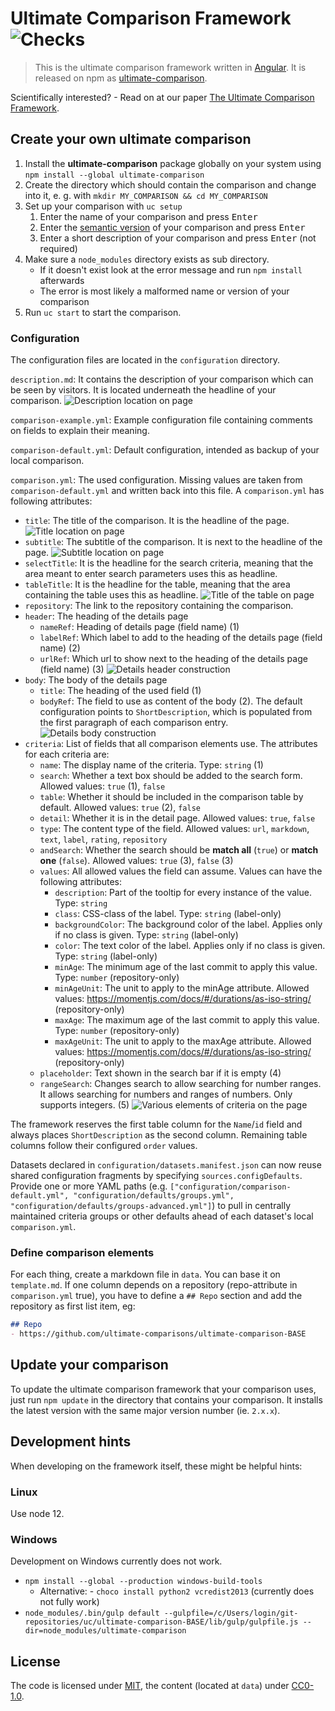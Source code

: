# Ultimate Comparison Framework ![Checks](https://github.com/ultimate-comparisons/ultimate-comparison-framework/workflows/Checks/badge.svg)

> This is the ultimate comparison framework written in [Angular](https://angular.io/).
> It is released on npm as [ultimate-comparison](https://www.npmjs.com/package/ultimate-comparison).

Scientifically interested? - Read on at our paper [The Ultimate Comparison Framework](http://ceur-ws.org/Vol-2575/paper9.pdf).

## Create your own ultimate comparison

1. Install the **ultimate-comparison** package globally on your system using `npm install --global ultimate-comparison`
2. Create the directory which should contain the comparison and change into it, e. g. with `mkdir MY_COMPARISON && cd MY_COMPARISON`
3. Set up your comparison with `uc setup`
    1. Enter the name of your comparison and press <kbd>Enter</kbd>
    2. Enter the [semantic version](https://semver.org/) of your comparison and press <kbd>Enter</kbd>
    3. Enter a short description of your comparison and press <kbd>Enter</kbd> (not required)
4. Make sure a `node_modules` directory exists as sub directory.
    - If it doesn't exist look at the error message and run `npm install` afterwards
    - The error is most likely a malformed name or version of your comparison
5. Run `uc start` to start the comparison.

### Configuration

The configuration files are located in the `configuration` directory.

`description.md`: It contains the description of your comparison which can be seen by visitors.
It is located underneath the headline of your comparison.
![Description location on page](https://cdn.rawgit.com/ultimate-comparisons/ultimate-comparison-BASE/85cc1e93/docs/images/descritpion.png)

`comparison-example.yml`: Example configuration file containing comments on fields to explain their meaning.

`comparison-default.yml`: Default configuration, intended as backup of your local comparison.

`comparison.yml`: The used configuration. Missing values are taken from `comparison-default.yml` and written back into this file.
A `comparison.yml` has following attributes:

- `title`: The title of the comparison. It is the headline of the page.
  ![Title location on page](https://cdn.rawgit.com/ultimate-comparisons/ultimate-comparison-BASE/85cc1e93/docs/images/title.png)
- `subtitle`: The subtitle of the comparison. It is next to the headline of the page.
  ![Subtitle location on page](https://cdn.rawgit.com/ultimate-comparisons/ultimate-comparison-BASE/85cc1e93/docs/images/subtitle.png)
- `selectTitle`: It is the headline for the search criteria, meaning that the area meant to enter search parameters uses this as headline.
- `tableTitle`: It is the headline for the table, meaning that the area containing the table uses this as headline.
  ![Title of the table on page](https://cdn.rawgit.com/ultimate-comparisons/ultimate-comparison-BASE/85cc1e93/docs/images/tabletitle.png)
- `repository`: The link to the repository containing the comparison.
- `header`: The heading of the details page
    - `nameRef`: Heading of details page (field name) (1)
    - `labelRef`: Which label to add to the heading of the details page (field name) (2)
    - `urlRef`: Which url to show next to the heading of the details page (field name) (3)
  ![Details header construction](https://cdn.rawgit.com/ultimate-comparisons/ultimate-comparison-BASE/85cc1e93/docs/images/detailsheader.png)
- `body`: The body of the details page
    - `title`: The heading of the used field (1)
    - `bodyRef`: The field to use as content of the body (2). The default configuration points to `ShortDescription`, which is populated from the first paragraph of each comparison entry.
  ![Details body construction](https://cdn.rawgit.com/ultimate-comparisons/ultimate-comparison-BASE/85cc1e93/docs/images/detailsbody.png)
- `criteria`: List of fields that all comparison elements use. The attributes for each criteria are:
    - `name`: The display name of the criteria. Type: `string` (1)
    - `search`: Whether a text box should be added to the search form. Allowed values: `true` (1), `false`
    - `table`: Whether it should be included in the comparison table by default. Allowed values: `true` (2), `false`
    - `detail`: Whether it is in the detail page. Allowed values: `true`, `false`
    - `type`: The content type of the field. Allowed values: `url`, `markdown`, `text`, `label`, `rating`, `repository`
    - `andSearch`: Whether the search should be **match all** (`true`) or **match one** (`false`). Allowed values: `true` (3), `false` (3)
    - `values`: All allowed values the field can assume. Values can have the following attributes:
        - `description`: Part of the tooltip for every instance of the value. Type: `string`
        - `class`: CSS-class of the label. Type: `string` (label-only)
        - `backgroundColor`: The background color of the label. Applies only if no class is given. Type: `string` (label-only)
        - `color`: The text color of the label. Applies only if no class is given. Type: `string` (label-only)
        - `minAge`: The minimum age of the last commit to apply this value. Type: `number` (repository-only)
        - `minAgeUnit`: The unit to apply to the minAge attribute. Allowed values: https://momentjs.com/docs/#/durations/as-iso-string/ (repository-only)
        - `maxAge`: The maximum age of the last commit to apply this value. Type: `number` (repository-only)
        - `maxAgeUnit`: The unit to apply to the maxAge attribute. Allowed values: https://momentjs.com/docs/#/durations/as-iso-string/ (repository-only)
    - `placeholder`: Text shown in the search bar if it is empty (4)
    - `rangeSearch`: Changes search to allow searching for number ranges. It allows searching for numbers and ranges of numbers. Only supports integers. (5)
    ![Various elements of criteria on the page](https://cdn.rawgit.com/ultimate-comparisons/ultimate-comparison-BASE/85cc1e93/docs/images/variouselements.png)

The framework reserves the first table column for the `Name`/`id` field and always places `ShortDescription` as the second column. Remaining table columns follow their configured `order` values.

Datasets declared in `configuration/datasets.manifest.json` can now reuse shared configuration fragments by specifying `sources.configDefaults`. Provide one or more YAML paths (e.g. `["configuration/comparison-default.yml", "configuration/defaults/groups.yml", "configuration/defaults/groups-advanced.yml"]`) to pull in centrally maintained criteria groups or other defaults ahead of each dataset's local `comparison.yml`.

### Define comparison elements

For each thing, create a markdown file in `data`.
You can base it on `template.md`.
If one column depends on a repository (repo-attribute in `comparison.yml` true), you have to define a `## Repo` section and add the repository as first list item, eg:

```markdown
## Repo
- https://github.com/ultimate-comparisons/ultimate-comparison-BASE
```

## Update your comparison

To update the ultimate comparison framework that your comparison uses, just run `npm update` in the directory that contains your comparison.
It installs the latest version with the same major version number (ie. `2.x.x`).

## Development hints

When developing on the framework itself, these might be helpful hints:

### Linux

Use node 12.

### Windows

Development on Windows currently does not work.

- `npm install --global --production windows-build-tools`
  - Alternative: - `choco install python2 vcredist2013` (currently does not fully work)
- `node_modules/.bin/gulp default --gulpfile=/c/Users/login/git-repositories/uc/ultimate-comparison-BASE/lib/gulp/gulpfile.js --dir=node_modules/ultimate-comparison`

## License

The code is licensed under [MIT], the content (located at `data`) under [CC0-1.0].

  [CC0-1.0]: https://creativecommons.org/publicdomain/zero/1.0/
  [MIT]: https://opensource.org/licenses/MIT
